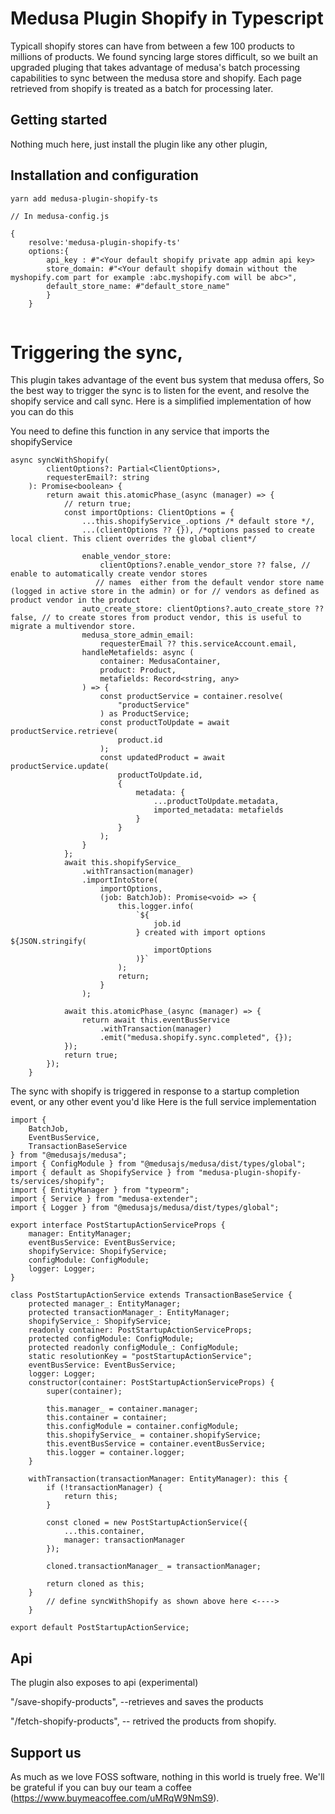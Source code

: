 <!--lint disable awesome-list-item-->


# Medusa Plugin Shopify in Typescript

Typicall shopify stores can have from between a few 100 products to millions of products. We found syncing large stores difficult, so we built an upgraded pluging that takes advantage of medusa's batch processing capabilities to sync between the medusa store and shopify.
Each page retrieved from shopify is treated as a batch for processing later. 

## Getting started

Nothing much here, just install the plugin like any other plugin, 


## Installation and configuration

```bash
yarn add medusa-plugin-shopify-ts
```
```
// In medusa-config.js

{
    resolve:'medusa-plugin-shopify-ts'
    options:{
        api_key : #"<Your default shopify private app admin api key>
        store_domain: #"<Your default shopify domain without the myshopify.com part for example :abc.myshopify.com will be abc>",
        default_store_name: #"default_store_name"
        }
    }


```

# Triggering the sync,

This plugin takes advantage of the event bus system that medusa offers, So the best way to trigger the sync is to listen for the event, and resolve the shopify service and call sync. Here is a simplified implementation of how you can do this 

You need to define this function in any service that imports the shopifyService
```
async syncWithShopify(
        clientOptions?: Partial<ClientOptions>,
        requesterEmail?: string
    ): Promise<boolean> {
        return await this.atomicPhase_(async (manager) => {
            // return true;
            const importOptions: ClientOptions = {
                ...this.shopifyService_.options /* default store */,
                ...(clientOptions ?? {}), /*options passed to create local client. This client overrides the global client*/

                enable_vendor_store:
                    clientOptions?.enable_vendor_store ?? false, // enable to automatically create vendor stores
                   // names  either from the default vendor store name (logged in active store in the admin) or for // vendors as defined as product vendor in the product
                auto_create_store: clientOptions?.auto_create_store ?? false, // to create stores from product vendor, this is useful to migrate a multivendor store.
                medusa_store_admin_email:
                    requesterEmail ?? this.serviceAccount.email,
                handleMetafields: async (
                    container: MedusaContainer,
                    product: Product,
                    metafields: Record<string, any>
                ) => {
                    const productService = container.resolve(
                        "productService"
                    ) as ProductService;
                    const productToUpdate = await productService.retrieve(
                        product.id
                    );
                    const updatedProduct = await productService.update(
                        productToUpdate.id,
                        {
                            metadata: {
                                ...productToUpdate.metadata,
                                imported_metadata: metafields
                            }
                        }
                    );
                }
            };
            await this.shopifyService_
                .withTransaction(manager)
                .importIntoStore(
                    importOptions,
                    (job: BatchJob): Promise<void> => {
                        this.logger.info(
                            `${
                                job.id
                            } created with import options ${JSON.stringify(
                                importOptions
                            )}`
                        );
                        return;
                    }
                );

            await this.atomicPhase_(async (manager) => {
                return await this.eventBusService
                    .withTransaction(manager)
                    .emit("medusa.shopify.sync.completed", {});
            });
            return true;
        });
    }

```
The sync with shopify is triggered in response to a startup completion event, or any other event you'd like
Here is the full service implementation

```
import {
    BatchJob,
    EventBusService,
    TransactionBaseService
} from "@medusajs/medusa";
import { ConfigModule } from "@medusajs/medusa/dist/types/global";
import { default as ShopifyService } from "medusa-plugin-shopify-ts/services/shopify";
import { EntityManager } from "typeorm";
import { Service } from "medusa-extender";
import { Logger } from "@medusajs/medusa/dist/types/global";

export interface PostStartupActionServiceProps {
    manager: EntityManager;
    eventBusService: EventBusService;
    shopifyService: ShopifyService;
    configModule: ConfigModule;
    logger: Logger;
}

class PostStartupActionService extends TransactionBaseService {
    protected manager_: EntityManager;
    protected transactionManager_: EntityManager;
    shopifyService_: ShopifyService;
    readonly container: PostStartupActionServiceProps;
    protected configModule: ConfigModule;
    protected readonly configModule_: ConfigModule;
    static resolutionKey = "postStartupActionService";
    eventBusService: EventBusService;
    logger: Logger;
    constructor(container: PostStartupActionServiceProps) {
        super(container);

        this.manager_ = container.manager;
        this.container = container;
        this.configModule = container.configModule;
        this.shopifyService_ = container.shopifyService;
        this.eventBusService = container.eventBusService;
        this.logger = container.logger;
    }

    withTransaction(transactionManager: EntityManager): this {
        if (!transactionManager) {
            return this;
        }

        const cloned = new PostStartupActionService({
            ...this.container,
            manager: transactionManager
        });

        cloned.transactionManager_ = transactionManager;

        return cloned as this;
    }
        // define syncWithShopify as shown above here <---->
    }

export default PostStartupActionService;
```

## Api

The plugin also exposes to api (experimental)

"/save-shopify-products", --retrieves and  saves the products

"/fetch-shopify-products", -- retrived the products from shopify. 



## Support us 

As much as we love FOSS software, nothing in this world is truely free. We'll be grateful if you can buy our team a coffee (https://www.buymeacoffee.com/uMRqW9NmS9). 